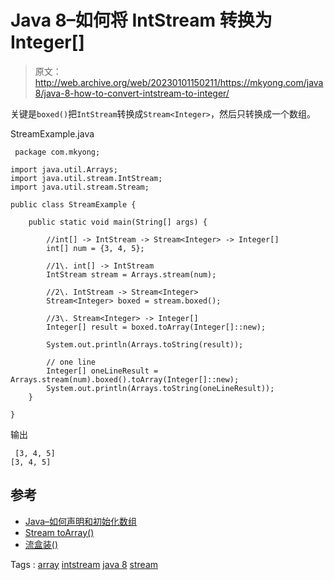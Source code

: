 # Java 8–如何将 IntStream 转换为 Integer[]

> 原文：<http://web.archive.org/web/20230101150211/https://mkyong.com/java8/java-8-how-to-convert-intstream-to-integer/>

关键是`boxed()`把`IntStream`转换成`Stream<Integer>`，然后只转换成一个数组。

StreamExample.java

```
 package com.mkyong;

import java.util.Arrays;
import java.util.stream.IntStream;
import java.util.stream.Stream;

public class StreamExample {

    public static void main(String[] args) {

        //int[] -> IntStream -> Stream<Integer> -> Integer[]
        int[] num = {3, 4, 5};

        //1\. int[] -> IntStream
        IntStream stream = Arrays.stream(num);

        //2\. IntStream -> Stream<Integer>
        Stream<Integer> boxed = stream.boxed();

        //3\. Stream<Integer> -> Integer[]
        Integer[] result = boxed.toArray(Integer[]::new);

        System.out.println(Arrays.toString(result));

        // one line
        Integer[] oneLineResult = Arrays.stream(num).boxed().toArray(Integer[]::new);
        System.out.println(Arrays.toString(oneLineResult));
    }

} 
```

输出

```
 [3, 4, 5]
[3, 4, 5] 
```

## 参考

*   [Java–如何声明和初始化数组](/web/20210819034029/https://mkyong.com/java/java-how-to-declare-and-initialize-an-array/)
*   [Stream toArray()](http://web.archive.org/web/20210819034029/https://docs.oracle.com/javase/8/docs/api/java/util/stream/Stream.html#toArray-java.util.function.IntFunction-)
*   [流盒装()](http://web.archive.org/web/20210819034029/https://docs.oracle.com/javase/8/docs/api/java/util/stream/IntStream.html#boxed--)

Tags : [array](http://web.archive.org/web/20210819034029/https://mkyong.com/tag/array/) [intstream](http://web.archive.org/web/20210819034029/https://mkyong.com/tag/intstream/) [java 8](http://web.archive.org/web/20210819034029/https://mkyong.com/tag/java-8/) [stream](http://web.archive.org/web/20210819034029/https://mkyong.com/tag/stream/)<input type="hidden" id="mkyong-current-postId" value="14973">